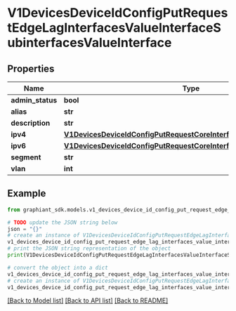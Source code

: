 # V1DevicesDeviceIdConfigPutRequestEdgeLagInterfacesValueInterfaceSubinterfacesValueInterface


## Properties

Name | Type | Description | Notes
------------ | ------------- | ------------- | -------------
**admin_status** | **bool** |  | [optional] 
**alias** | **str** |  | [optional] 
**description** | **str** |  | [optional] 
**ipv4** | [**V1DevicesDeviceIdConfigPutRequestCoreInterfacesValueInterfaceGwGw**](V1DevicesDeviceIdConfigPutRequestCoreInterfacesValueInterfaceGwGw.md) |  | [optional] 
**ipv6** | [**V1DevicesDeviceIdConfigPutRequestCoreInterfacesValueInterfaceGwGw**](V1DevicesDeviceIdConfigPutRequestCoreInterfacesValueInterfaceGwGw.md) |  | [optional] 
**segment** | **str** |  | [optional] 
**vlan** | **int** |  | [optional] 

## Example

```python
from graphiant_sdk.models.v1_devices_device_id_config_put_request_edge_lag_interfaces_value_interface_subinterfaces_value_interface import V1DevicesDeviceIdConfigPutRequestEdgeLagInterfacesValueInterfaceSubinterfacesValueInterface

# TODO update the JSON string below
json = "{}"
# create an instance of V1DevicesDeviceIdConfigPutRequestEdgeLagInterfacesValueInterfaceSubinterfacesValueInterface from a JSON string
v1_devices_device_id_config_put_request_edge_lag_interfaces_value_interface_subinterfaces_value_interface_instance = V1DevicesDeviceIdConfigPutRequestEdgeLagInterfacesValueInterfaceSubinterfacesValueInterface.from_json(json)
# print the JSON string representation of the object
print(V1DevicesDeviceIdConfigPutRequestEdgeLagInterfacesValueInterfaceSubinterfacesValueInterface.to_json())

# convert the object into a dict
v1_devices_device_id_config_put_request_edge_lag_interfaces_value_interface_subinterfaces_value_interface_dict = v1_devices_device_id_config_put_request_edge_lag_interfaces_value_interface_subinterfaces_value_interface_instance.to_dict()
# create an instance of V1DevicesDeviceIdConfigPutRequestEdgeLagInterfacesValueInterfaceSubinterfacesValueInterface from a dict
v1_devices_device_id_config_put_request_edge_lag_interfaces_value_interface_subinterfaces_value_interface_from_dict = V1DevicesDeviceIdConfigPutRequestEdgeLagInterfacesValueInterfaceSubinterfacesValueInterface.from_dict(v1_devices_device_id_config_put_request_edge_lag_interfaces_value_interface_subinterfaces_value_interface_dict)
```
[[Back to Model list]](../README.md#documentation-for-models) [[Back to API list]](../README.md#documentation-for-api-endpoints) [[Back to README]](../README.md)


